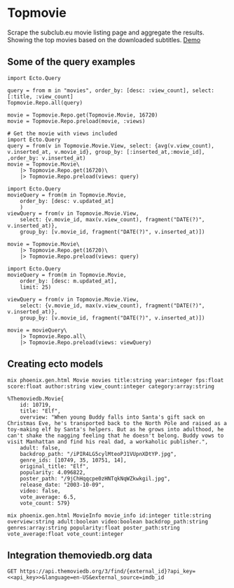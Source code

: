 # Topmovie

Scrape the subclub.eu movie listing page and aggregate the results. Showing the top movies based
on the downloaded subtitles. [Demo](https://top-subclub.herokuapp.com)

## Some of the query examples

```
import Ecto.Query

query = from m in "movies", order_by: [desc: :view_count], select: [:title, :view_count]
Topmovie.Repo.all(query)
```

```
movie = Topmovie.Repo.get(Topmovie.Movie, 16720)
movie = Topmovie.Repo.preload(movie, :views)

# Get the movie with views included
import Ecto.Query
query = from(v in Topmovie.Movie.View, select: {avg(v.view_count), v.inserted_at, v.movie_id}, group_by: [:inserted_at,:movie_id], ,order_by: v.inserted_at)
movie = Topmovie.Movie\
    |> Topmovie.Repo.get(16720)\
    |> Topmovie.Repo.preload(views: query)
```

```
import Ecto.Query
movieQuery = from(m in Topmovie.Movie,
    order_by: [desc: v.updated_at]
    )
viewQuery = from(v in Topmovie.Movie.View,
    select: {v.movie_id, max(v.view_count), fragment("DATE(?)", v.inserted_at)},
    group_by: [v.movie_id, fragment("DATE(?)", v.inserted_at)])

movie = Topmovie.Movie\
    |> Topmovie.Repo.get(16720)\
    |> Topmovie.Repo.preload(views: query)
```


```
import Ecto.Query
movieQuery = from(m in Topmovie.Movie,
    order_by: [desc: m.updated_at],
    limit: 25)

viewQuery = from(v in Topmovie.Movie.View,
    select: {v.movie_id, max(v.view_count), fragment("DATE(?)", v.inserted_at)},
    group_by: [v.movie_id, fragment("DATE(?)", v.inserted_at)])

movie = movieQuery\
    |> Topmovie.Repo.all\
    |> Topmovie.Repo.preload(views: viewQuery)
```

## Creating ecto models

```
mix phoenix.gen.html Movie movies title:string year:integer fps:float score:float author:string view_count:integer category:array:string

%Themoviedb.Movie{
    id: 10719, 
    title: "Elf", 
    overview: "When young Buddy falls into Santa's gift sack on Christmas Eve, he's transported back to the North Pole and raised as a toy-making elf by Santa's helpers. But as he grows into adulthood, he can't shake the nagging feeling that he doesn't belong. Buddy vows to visit Manhattan and find his real dad, a workaholic publisher.", 
    adult: false, 
    backdrop_path: "/iPIR4LG5cylMteoPJ1VUpnXDtYP.jpg", 
    genre_ids: [10749, 35, 10751, 14], 
    original_title: "Elf", 
    popularity: 4.096822, 
    poster_path: "/9jChHqqcpe0zHNTqkNqWZkwkgil.jpg", 
    release_date: "2003-10-09", 
    video: false, 
    vote_average: 6.5, 
    vote_count: 579}

mix phoenix.gen.html MovieInfo movie_info id:integer title:string overview:string adult:boolean video:boolean backdrop_path:string genres:array:string popularity:float poster_path:string vote_average:float vote_count:integer
```

## Integration themoviedb.org data

```GET https://api.themoviedb.org/3/find/{external_id}?api_key=<<api_key>>&language=en-US&external_source=imdb_id```

